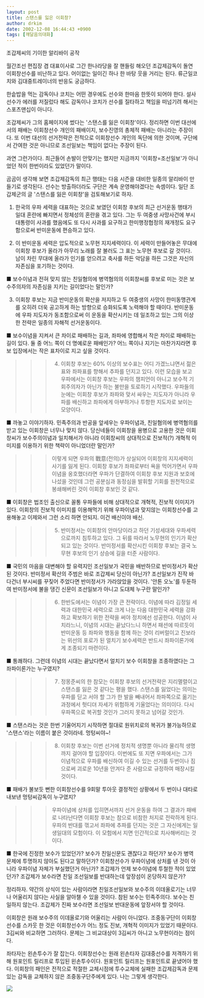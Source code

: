 ```yaml
---
layout: post
title: 스탠스를 잃은 이회창?
author: drkim
date: 2002-12-08 16:44:43 +0900
tags: [깨달음의대화]
---
```

조갑제씨의 기이한 알리바이 공작
  

  
월간조선 편집장 겸 대표이사로 그간 한나라당을 잘 핸들링 해오던 조갑제감독이 돌연 이회창선수를 비난하고 있다. 어이없는 일이긴 하나 한 바탕 웃을 거리는 된다. 류근일코치와 김대중트레이너의 반응도 궁금하다.
  

  
한솥밥을 먹는 감독이나 코치는 어떤 경우에도 선수와 한마음 한뜻이 되어야 한다. 설사 선수가 에러를 저질렀다 해도 감독이나 코치가 선수를 질타하고 책임을 떠넘기려 해서는 스포츠맨십이 아니다.
  

  
조갑제씨가 그의 홈페이지에 썼다는 '스탠스를 잃은 이회창'이다. 정리하면 이번 대선에서의 패배는 이회창선수 개인의 패배이지, 보수진영의 총체적 패배는 아니라는 주장이다. 또 이번 대선의 선거전략은 전적으로 이회창선수 개인의 독단에 의한 것이며, 구단에서 간여한 것은 아니므로 조선일보는 책임이 없다는 주장이 된다.
  

  
과연 그런가이다. 최근들어 손발이 안맞기는 했지만 지금까지 '이회창=조선일보'가 아니었던 적이 한번이라도 있었던가 말이다.
  

  
곰곰이 생각해 보면 조갑제감독의 최근 행태는 다음 시즌을 대비한 일종의 알리바이 만들기로 생각된다. 선수는 방출하더라도 구단은 계속 운영해야겠다는 속셈이다. 일단 조갑제군의 글 '스탠스를 잃은 이회창'을 검토해보기로 하자.
  

  

  
1. 한국의 우파 세력을 대표하는 것으로 보였던 이회창 후보의 최근 선거운동 행태가 일대 혼란에 빠지면서 정체성의 혼란을 겪고 있다. 그는 두 여중생 사망사건에 부시 대통령이 사과를 했음에도 또 다시 사과를 요구하고 한미행정협정의 재개정도 요구함으로써 반미운동에 편승하고 있다.
  

  
2. 이 반미운동 세력은 압도적으로 노무현 지지세력이다. 이 세력이 만들어놓은 무대에 이회창 후보가 올라가 아무리 노래를 잘 불러도 그 표는 노무현 후보로 갈 것이다. 남이 차린 무대에 올라가 인기를 얻으려고 축사를 하든 악담을 하든 그것은 자신의 자존심을 포기하는 것이다.
  
■ 보수이념과 전혀 맞지 않는 친일혐의에 병역혐의의 이회창씨를 후보로 미는 것은 보수주의자의 자존심을 지키는 길이었다는 말인가?
  

  
3. 이회창 후보는 지금 반미운동의 확산을 저지하고 두 여중생의 사망이 한미동맹관계를 오히려 더욱 공고하게 하는 방향으로 승화되도록 노력해야 할 때이다. 반미운동에 우파 지도자가 동조함으로써 이 운동을 확산시키는 데 일조하고 있는 그의 이상한 전략은 일종의 자해적 선거운동이다.
  
■ 보수이념을 지켜서 큰 차이로 패배하는 길과, 좌파에 영합해서 작은 차이로 패배하는 길이 있다. 둘 중 어느 쪽이 더 명예로운 패배인가? 어느 쪽이나 지기는 마찬가지라면 후보 입장에서는 작은 표차이로 지고 싶을 것이다.
  

  
>>>4. 이회창 후보는 60% 이상의 보수표는 어디 가겠느냐면서 젊은 표와 좌파표를 향해서 추파를 던지고 있다. 이런 모습을 보고 우파에서는 이회창 후보는 우파의 챔피언이 아니고 보수적 기회주의자가 아닌가 하는 불만을 토로하기 시작했다. 우파들의 눈에는 이회창 후보가 좌파와 맞서 싸우는 지도자가 아니라 우파를 배신하고 좌파에게 아부하거나 투항한 지도자로 보이는 모양이다.
  
■ 까놓고 이야기하자. 민족주의과 반공을 앞세우는 우파이념과, 친일혐의에 병역혐의를 받고 있는 이회창은 너무나 맞지 않다. 당신네들이 이회창을 용병으로 고용한 것은 이회창씨가 보수주의이념과 일치해서가 아니라 이회창씨의 상대적으로 진보적(?) 개혁적 이미지를 이용하기 위한 책략이 아니었더란 말인가?
  

  
>>>이렇게 되면 우파의 戰意(전의)가 상실되어 이회창의 지지세력이 사기를 잃게 된다. 이회창 후보가 좌파로부터 욕을 먹어가면서 우파 이념을 옹호했더라면 우파가 단결하여 이회창 후보 지원과 보호에 나섰을 것인데 그런 공분심과 동정심을 발휘할 기회를 원천적으로 봉쇄해버린 것이 이회창 후보인 것 같다.
  
■ 이회창은 법조인 출신으로 꼴통 우파들에 비해 상대적으로 개혁적, 진보적 이미지가 있다. 이회창의 진보적 이미지를 이용해먹기 위해 우파이념과 맞지않는 이회창선수를 고용해놓고 이제와서 그런 소리 하면 안되지. 이건 배신이야 배신.
  

  
>>>5. 반미정서는 이회창의 안마당이라고 하던 기성세대와 우파세력으로까지 침투하고 있다. 그 뒤를 따라서 노무현의 인기가 확산되고 있는 것이다. 반미정서를 확산시킨 이회창 후보는 결국 노무현 후보의 인기 상승에 길을 터준 사람이다.
  
■ 국민의 마음을 대변해야 할 유력지인 조선일보가 국민을 배반하므로 반미정서가 확산된 것이다. 반미정서 확산의 주범은 바로 조갑제씨 당신이 아닌가? 조선일보가 진작 바다건너 부시씨를 꾸짖어 주었다면 반미정서가 가라앉았을 것이다. '안톤 오노'를 두둔하여 반미정서에 불을 댕긴 신문이 조선일보가 아니고 도대체 누구란 말인가?
  

  
>>>6. 한반도에서는 이념이 가장 큰 전략이다. 이념에 따라 김정일 세력과 대한민국 세력으로 크게 나눈 다음 대한민국 세력을 강화하고 확보하기 위한 전략을 써야 정치에선 성공한다. 이념이 사치라느니, 이념의 시대는 끝났다느니 하면서 패션에 따르듯이 반미운동 등 좌파와 행동을 함께 하는 것이 리버럴이고 진보라는 위선의 포로가 된 얼치기 보수세력은 반드시 좌파이론가에게 조종되기 마련이다.
  
■ 통쾌하다. 그런데 이념의 시대는 끝났다면서 얼치기 보수 이회창을 조종하였다는 그 좌파이론가는 누구였지?
  

  
>>>7. 정몽준씨의 한 참모는 이회창 후보의 선거전략은 지리멸렬이고 스탠스를 잃은 것 같다는 평을 했다. 스탠스를 잃었다는 의미는 우파를 딛고 서야 할 그가 한 발을 빼내어서 좌파쪽으로 옮기는 과정에서 헛디뎌 자세가 위험하게 기울었다는 의미이다. 다시 우파쪽으로 복귀할 것인가 그러지 못하고 넘어갈 것인가.
  
■ 스탠스라는 것은 한번 기울어지기 시작하면 절대로 원위치로의 복귀가 불가능하므로 '스탠스'라는 이름이 붙은 것이라네. 멍텅씨야~!
  

  
>>>8. 이회창 후보는 이번 선거에 정치적 생명뿐 아니라 물리적 생명까지 걸어야 할 입장이다. 이번에도 또 지면 우파에서는 그가 이념적으로 우파를 배신하여 이길 수 있는 선거를 두번이나 짐으로써 괴로운 10년을 안겨다 준 사람으로 규정하여 매장시킬 것이다.
  
■ 패배가 불보듯 뻔한 이회창선수를 9회말 투아웃 결정적인 상황에서 두 번이나 대타로 내보낸 멍텅씨감독이 누구였지?
  

  
>>>우파이념에 상처를 입히면서까지 선거 운동을 하여 그 결과가 패배로 나타난다면 이회창 후보는 참으로 비참한 처지로 전락하게 된다. 우파의 반대를 꺾고서 좌파에 추파를 던지는 것은 그 자신에게는 일생일대의 모험이다. 이 모험에서 지면 인간적으로 치사해버리는 것이다.
  
■ 한국에 진정한 보수가 있었던가? 보수가 친일신문도 괜찮다고 하던가? 보수가 병역문제에 투명하지 않아도 된다고 말하던가? 이회창선수가 우파이념에 상처를 낸 것이 아니라 우파이념 자체가 부실했던거 아닌가? 조갑제가 언제 보수이념에 투철한 적이 있었던가? 조갑제가 보수라면 친일 조선일보를 반대하는데 앞장섬이 온당하지 않은가?
  

  
정리하자. 약간의 상식이 있는 사람이라면 친일조선일보와 보수주의 이데올로기는 너무나 어울리지 않다는 사실을 알아챌 수 있을 것이다. 참된 보수는 민족주의다. 보수는 친일하지 않는다. 조갑제가 진짜 보수라면 조선일보 반대운동에 앞장서야 할 것이다.
  

  
이회창은 원래 보수주의 이데올로기와 어울리는 사람이 아니었다. 조중동구단이 이회창선수를 스카웃 한 것은 이회창선수가 어느 정도 진보, 개혁적 이미지가 있었기 때문이다. 3김씨와 비교하면 그러하다. 문제는 그 비교대상이 3김씨가 아니고 노무현이라는 점이다.
  

  
좌타자는 왼손투수가 잘 잡는다. 이회창선수는 원래 왼손타자 김대중선수를 저격하기 위해 원포인트 릴리프로 투입된 왼손투수이다. 원포인트 릴리프는 원포인트로 끝냈어야 했다. 이회창의 패인은 전적으로 적절한 교체시점에 투수교체에 실패한 조갑제감독과 문제있는 감독을 교체하지 않은 조중동구단주에게 있다. 나는 그렇게 생각한다.
  

  

  
![](http://drkimz.com/technote/board/private/upimg/1038456437.jpg)